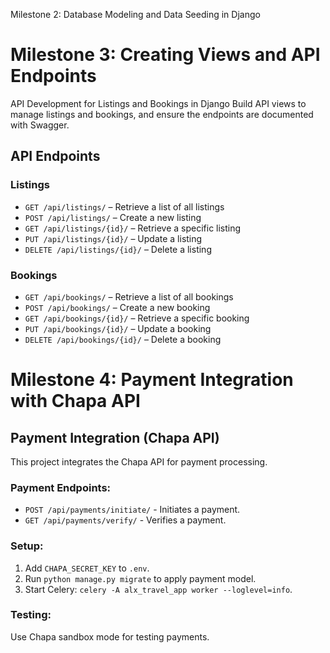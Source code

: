 Milestone 2: Database Modeling and Data Seeding in Django

# Milestone 3: Creating Views and API Endpoints
API Development for Listings and Bookings in Django
Build API views to manage listings and bookings, and ensure the endpoints are documented with Swagger.

## API Endpoints

### Listings

- `GET /api/listings/` – Retrieve a list of all listings
- `POST /api/listings/` – Create a new listing
- `GET /api/listings/{id}/` – Retrieve a specific listing
- `PUT /api/listings/{id}/` – Update a listing
- `DELETE /api/listings/{id}/` – Delete a listing

### Bookings

- `GET /api/bookings/` – Retrieve a list of all bookings
- `POST /api/bookings/` – Create a new booking
- `GET /api/bookings/{id}/` – Retrieve a specific booking
- `PUT /api/bookings/{id}/` – Update a booking
- `DELETE /api/bookings/{id}/` – Delete a booking

# Milestone 4: Payment Integration with Chapa API
## Payment Integration (Chapa API)

This project integrates the Chapa API for payment processing.

### Payment Endpoints:
- `POST /api/payments/initiate/` - Initiates a payment.
- `GET /api/payments/verify/` - Verifies a payment.

### Setup:
1. Add `CHAPA_SECRET_KEY` to `.env`.
2. Run `python manage.py migrate` to apply payment model.
3. Start Celery: `celery -A alx_travel_app worker --loglevel=info`.

### Testing:
Use Chapa sandbox mode for testing payments.